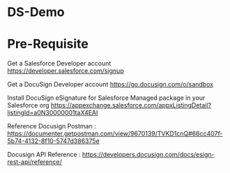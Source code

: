 # DS-Demo

# Pre-Requisite

Get a Salesforce Developer account https://developer.salesforce.com/signup

Get a DocuSign Developer account https://go.docusign.com/o/sandbox

Install DocuSign eSignature for Salesforce Managed package in your Salesforce org https://appexchange.salesforce.com/appxListingDetail?listingId=a0N30000001taX4EAI

Reference Docusign Postman : https://documenter.getpostman.com/view/9670139/TVKD1cnQ#66cc407f-5b74-4132-8f10-5747d386375e

Docusign API Reference : https://developers.docusign.com/docs/esign-rest-api/reference/




